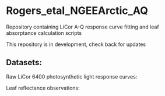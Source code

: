 # Rogers_etal_NGEEArctic_AQ
Repository containing LiCor A-Q response curve fitting and leaf absorptance calculation scripts

This repository is in development, check back for updates

## Datasets:
Raw LiCor 6400 photosynthetic light response curves:

Leaf reflectance observations:


